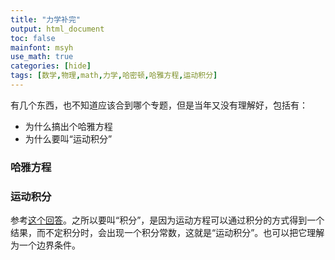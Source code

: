 ```yaml
---
title: "力学补完"
output: html_document
toc: false
mainfont: msyh
use_math: true
categories: [hide]
tags: [数学,物理,math,力学,哈密顿,哈雅方程,运动积分]
---
```

<meta http-equiv='Content-Type' content='text/html; charset=utf-8' />

有几个东西，也不知道应该合到哪个专题，但是当年又没有理解好，包括有：
* 为什么搞出个哈雅方程
* 为什么要叫“运动积分”

### 哈雅方程 ###

### 运动积分 ###
参考[这个回答](https://www.zhihu.com/question/331343443/answer/1158809962)。之所以要叫“积分”，是因为运动方程可以通过积分的方式得到一个结果，而不定积分时，会出现一个积分常数，这就是“运动积分”。也可以把它理解为一个边界条件。


